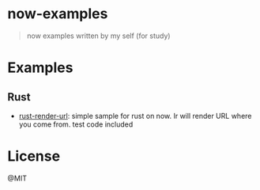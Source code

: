 # now-examples

> now examples written by my self (for study)

# Examples

## Rust

- [rust-render-url](/rust-render-url): simple sample for rust on now. Ir will render URL where you come from. test code included

# License

@MIT